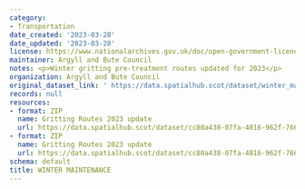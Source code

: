 ```yaml
---
category:
- Transportation
date_created: '2023-03-28'
date_updated: '2023-03-28'
license: https://www.nationalarchives.gov.uk/doc/open-government-licence/version/3/
maintainer: Argyll and Bute Council
notes: <p>Winter gritting pre-treatment routes updated for 2023</p>
organization: Argyll and Bute Council
original_dataset_link: ' https://data.spatialhub.scot/dataset/winter_maintenance-ab'
records: null
resources:
- format: ZIP
  name: Gritting Routes 2023 update
  url: https://data.spatialhub.scot/dataset/cc80a438-07fa-4816-962f-766559152e91/resource/884a9929-0184-40a8-9892-4c0a041c7303/download/winter_maintenance_2023.zip
- format: ZIP
  name: Gritting Routes 2023 update
  url: https://data.spatialhub.scot/dataset/cc80a438-07fa-4816-962f-766559152e91/resource/7315edf2-c569-44e1-9715-4ab81abed065/download/winter_maintenance_2023.zip
schema: default
title: WINTER MAINTENANCE
---
```

